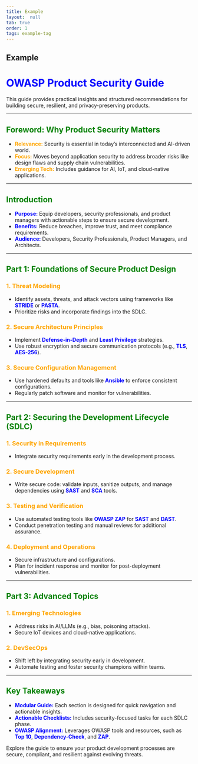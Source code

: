 ```yaml
---
title: Example
layout:  null
tab: true
order: 1
tags: example-tag
---
```


## Example

# <span style="color:blue;">**OWASP Product Security Guide**</span>

This guide provides practical insights and structured recommendations for building secure, resilient, and privacy-preserving products.

---

## <span style="color:green;">**Foreword: Why Product Security Matters**</span>
- <span style="color:orange;">**Relevance:**</span> Security is essential in today’s interconnected and AI-driven world.
- <span style="color:orange;">**Focus:**</span> Moves beyond application security to address broader risks like design flaws and supply chain vulnerabilities.
- <span style="color:orange;">**Emerging Tech:**</span> Includes guidance for AI, IoT, and cloud-native applications.

---

## <span style="color:green;">**Introduction**</span>
- <span style="color:blue;">**Purpose:**</span> Equip developers, security professionals, and product managers with actionable steps to ensure secure development.
- <span style="color:blue;">**Benefits:**</span> Reduce breaches, improve trust, and meet compliance requirements.
- <span style="color:blue;">**Audience:**</span> Developers, Security Professionals, Product Managers, and Architects.

---

## <span style="color:green;">**Part 1: Foundations of Secure Product Design**</span>

### <span style="color:orange;">**1. Threat Modeling**</span>
- Identify assets, threats, and attack vectors using frameworks like <span style="color:blue;">**STRIDE**</span> or <span style="color:blue;">**PASTA**</span>.
- Prioritize risks and incorporate findings into the SDLC.

### <span style="color:orange;">**2. Secure Architecture Principles**</span>
- Implement <span style="color:blue;">**Defense-in-Depth**</span> and <span style="color:blue;">**Least Privilege**</span> strategies.
- Use robust encryption and secure communication protocols (e.g., <span style="color:blue;">**TLS**</span>, <span style="color:blue;">**AES-256**</span>).

### <span style="color:orange;">**3. Secure Configuration Management**</span>
- Use hardened defaults and tools like <span style="color:blue;">**Ansible**</span> to enforce consistent configurations.
- Regularly patch software and monitor for vulnerabilities.

---

## <span style="color:green;">**Part 2: Securing the Development Lifecycle (SDLC)**</span>

### <span style="color:orange;">**1. Security in Requirements**</span>
- Integrate security requirements early in the development process.

### <span style="color:orange;">**2. Secure Development**</span>
- Write secure code: validate inputs, sanitize outputs, and manage dependencies using <span style="color:blue;">**SAST**</span> and <span style="color:blue;">**SCA**</span> tools.

### <span style="color:orange;">**3. Testing and Verification**</span>
- Use automated testing tools like <span style="color:blue;">**OWASP ZAP**</span> for <span style="color:blue;">**SAST**</span> and <span style="color:blue;">**DAST**</span>.
- Conduct penetration testing and manual reviews for additional assurance.

### <span style="color:orange;">**4. Deployment and Operations**</span>
- Secure infrastructure and configurations.
- Plan for incident response and monitor for post-deployment vulnerabilities.

---

## <span style="color:green;">**Part 3: Advanced Topics**</span>

### <span style="color:orange;">**1. Emerging Technologies**</span>
- Address risks in AI/LLMs (e.g., bias, poisoning attacks).
- Secure IoT devices and cloud-native applications.

### <span style="color:orange;">**2. DevSecOps**</span>
- Shift left by integrating security early in development.
- Automate testing and foster security champions within teams.

---

## <span style="color:green;">**Key Takeaways**</span>
- <span style="color:blue;">**Modular Guide:**</span> Each section is designed for quick navigation and actionable insights.
- <span style="color:blue;">**Actionable Checklists:**</span> Includes security-focused tasks for each SDLC phase.
- <span style="color:blue;">**OWASP Alignment:**</span> Leverages OWASP tools and resources, such as <span style="color:blue;">**Top 10**</span>, <span style="color:blue;">**Dependency-Check**</span>, and <span style="color:blue;">**ZAP**</span>.

Explore the guide to ensure your product development processes are secure, compliant, and resilient against evolving threats.

